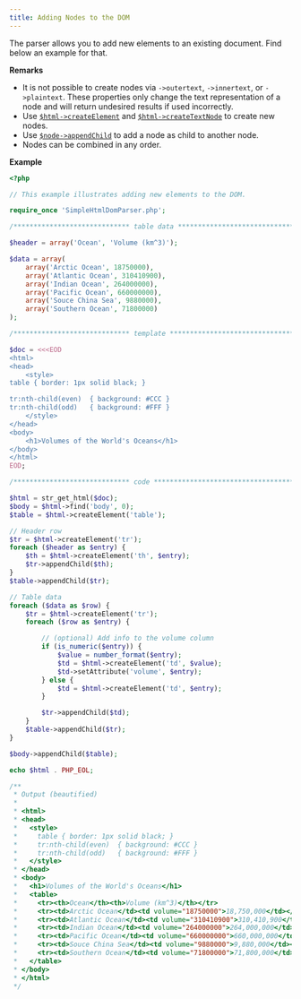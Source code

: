 ```yaml
---
title: Adding Nodes to the DOM
---
```


The parser allows you to add new elements to an existing document. Find below an
example for that.

**Remarks**

- It is not possible to create nodes via `->outertext`, `->innertext`, or
`->plaintext`. These properties only change the text representation of a node
and will return undesired results if used incorrectly.
- Use [`$html->createElement`](/api/simple_html_dom/createElement) and
[`$html->createTextNode`](/api/simple_html_dom/createTextNode) to create
new nodes.
- Use [`$node->appendChild`](/api/simple_html_dom_node/appendChild) to add a
node as child to another node.
- Nodes can be combined in any order.

**Example**

```php
<?php

// This example illustrates adding new elements to the DOM.

require_once 'SimpleHtmlDomParser.php';

/***************************** table data *************************************/

$header = array('Ocean', 'Volume (km^3)');

$data = array(
    array('Arctic Ocean', 18750000),
    array('Atlantic Ocean', 310410900),
    array('Indian Ocean', 264000000),
    array('Pacific Ocean', 660000000),
    array('Souce China Sea', 9880000),
    array('Southern Ocean', 71800000)
);

/***************************** template ***************************************/

$doc = <<<EOD
<html>
<head>
    <style>
table { border: 1px solid black; }

tr:nth-child(even)  { background: #CCC }
tr:nth-child(odd)   { background: #FFF }
    </style>
</head>
<body>
    <h1>Volumes of the World's Oceans</h1>
</body>
</html>
EOD;

/***************************** code *******************************************/

$html = str_get_html($doc);
$body = $html->find('body', 0);
$table = $html->createElement('table');

// Header row
$tr = $html->createElement('tr');
foreach ($header as $entry) {
    $th = $html->createElement('th', $entry);
    $tr->appendChild($th);
}
$table->appendChild($tr);

// Table data
foreach ($data as $row) {
    $tr = $html->createElement('tr');
    foreach ($row as $entry) {

        // (optional) Add info to the volume column
        if (is_numeric($entry)) {
            $value = number_format($entry);
            $td = $html->createElement('td', $value);
            $td->setAttribute('volume', $entry);
        } else {
            $td = $html->createElement('td', $entry);
        }

        $tr->appendChild($td);
    }
    $table->appendChild($tr);
}

$body->appendChild($table);

echo $html . PHP_EOL;

/**
 * Output (beautified)
 *
 * <html>
 * <head>
 *   <style>
 *     table { border: 1px solid black; }
 *     tr:nth-child(even)  { background: #CCC }
 *     tr:nth-child(odd)   { background: #FFF }
 *   </style>
 * </head>
 * <body>
 *   <h1>Volumes of the World's Oceans</h1>
 *   <table>
 *     <tr><th>Ocean</th><th>Volume (km^3)</th></tr>
 *     <tr><td>Arctic Ocean</td><td volume="18750000">18,750,000</td></tr>
 *     <tr><td>Atlantic Ocean</td><td volume="310410900">310,410,900</td></tr>
 *     <tr><td>Indian Ocean</td><td volume="264000000">264,000,000</td></tr>
 *     <tr><td>Pacific Ocean</td><td volume="660000000">660,000,000</td></tr>
 *     <tr><td>Souce China Sea</td><td volume="9880000">9,880,000</td></tr>
 *     <tr><td>Southern Ocean</td><td volume="71800000">71,800,000</td></tr>
 *   </table>
 * </body>
 * </html>
 */
```